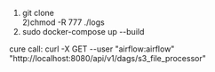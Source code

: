 1) git clone <url>  
2)chmod -R 777 ./logs
3) sudo docker-compose up --build

  
 cure call: curl -X GET --user "airflow:airflow" "http://localhost:8080/api/v1/dags/s3_file_processor"
